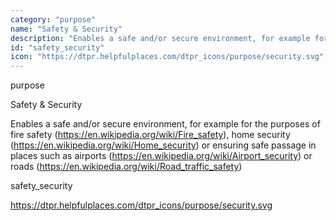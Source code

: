```yaml
---
category: "purpose"
name: "Safety & Security"
description: "Enables a safe and/or secure environment, for example for the purposes of fire safety (https://en.wikipedia.org/wiki/Fire_safety), home security (https://en.wikipedia.org/wiki/Home_security) or ensuring safe passage in places such as airports (https://en.wikipedia.org/wiki/Airport_security) or roads (https://en.wikipedia.org/wiki/Road_traffic_safety)"
id: "safety_security"
icon: "https://dtpr.helpfulplaces.com/dtpr_icons/purpose/security.svg"
---
```

purpose

Safety & Security

Enables a safe and/or secure environment, for example for the purposes of fire safety (https://en.wikipedia.org/wiki/Fire_safety), home security (https://en.wikipedia.org/wiki/Home_security) or ensuring safe passage in places such as airports (https://en.wikipedia.org/wiki/Airport_security) or roads (https://en.wikipedia.org/wiki/Road_traffic_safety)

safety_security

https://dtpr.helpfulplaces.com/dtpr_icons/purpose/security.svg